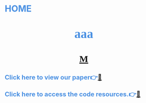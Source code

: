 <h1 style="color: #4A90E2;">HOME</h>
<p style="text-align:center;font-size:40px;color:#4A90E2;font-family:Arial Black">aaa</p>
<p style="text-align:center"><a href="https://aka.ms/m365research-org" style="font-size:30px;font-family:Arial Black;text-decoration: underline">M</a></p>


<p style="color: #4A90E2;font-size:20px">Click here to view our <b>paper</b>👉<a href="https://aka.ms/m365research-org">📄</a></p>
<p style="color: #4A90E2;font-size:20px">Click here to access the <b>code</b> resources.👉<a href="https://aka.ms/m365research-org">📁</a></p>

